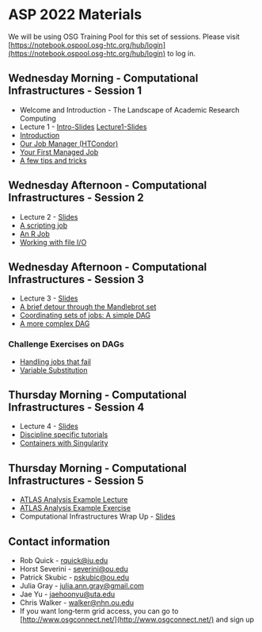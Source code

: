 # ASP 2022 Materials

We will be using OSG Training Pool for this set of sessions. Please visit [https://notebook.ospool.osg-htc.org/hub/login](https://notebook.ospool.osg-htc.org/hub/login) to log in.

## Wednesday Morning - Computational Infrastructures - Session 1

   * Welcome and Introduction - The Landscape of Academic Research Computing
   * Lecture 1 - [Intro-Slides](/dosar/ASP2022/asp2022-htc-intro-yu.pdf) [Lecture1-Slides](/dosar/ASP2022/asp2022-htc-lecture1-yu.pdf)
   * [Introduction](/dosar/ASP2022/01-Introduction) 
   * [Our Job Manager (HTCondor)](/dosar/ASP2022/02-OurJobManager)
   * [Your First Managed Job](/dosar/ASP2022/03-FirstManagedJob)
   * [A few tips and tricks](/dosar/ASP2022/04-TipsandTricks)
   
## Wednesday Afternoon - Computational Infrastructures - Session 2

   * Lecture 2 - [Slides](/dosar/ASP2022/Lecture2-ASP2022.pdf)
   * [A scripting job](/dosar/ASP2022/05-ScriptingJob)
   * [An R Job](/dosar/ASP2022/06-RJob)
   * [Working with file I/O](/dosar/ASP2022/07-WorkingwithFiles)
   
## Wednesday Afternoon - Computational Infrastructures - Session 3

   * Lecture 3 - [Slides](/dosar/ASP2022/Lecture3-ASP2022_final.pdf)
   * [A brief detour through the Mandlebrot set](/dosar/ASP2022/08-Mandlebrot)
   * [Coordinating sets of jobs: A simple DAG](/dosar/ASP2022/09-SimpleDAG)
   * [A more complex DAG](/dosar/ASP2022/10-ComplexDAG)
   
### Challenge Exercises on DAGs

   * [Handling jobs that fail](/dosar/ASP2022/11-HandlingFailure)
   * [Variable Substitution](/dosar/ASP2022/12-VariableSubstitution)
   
## Thursday Morning - Computational Infrastructures - Session 4

   * Lecture 4 - [Slides](/dosar/ASP2022/Lecture4-ASP2022_final.pdf)
   * [Discipline specific tutorials](/dosar/ASP2022/13-DisciplineTutorials)
   * [Containers with Singularity](/dosar/ASP2022/14-Containers)
   
## Thursday Morning - Computational Infrastructures - Session 5

   * [ATLAS Analysis Example Lecture](/dosar/ASP2022/Intro_Anal_Ex-2022_v2.pdf)
   * [ATLAS Analysis Example Exercise](/dosar/ASP2022/AnalysisExample)
   * Computational Infrastructures Wrap Up - [Slides](/dosar/ASP2022/asp2022-htc-wrap-up-yu_v2.pdf)
   
## Contact information

   * Rob Quick - rquick@iu.edu
   * Horst Severini - severini@ou.edu
   * Patrick Skubic - pskubic@ou.edu
   * Julia Gray - julia.ann.gray@gmail.com
   * Jae Yu - jaehoonyu@uta.edu
   * Chris Walker - walker@nhn.ou.edu
   * If you want long‐term grid access, you can go to [http://www.osgconnect.net/](http://www.osgconnect.net/) and sign up
